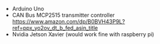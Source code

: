 - Arduino Uno
- CAN Bus MCP2515 transmitter controller https://www.amazon.com/dp/B0BVH43P9L?ref=ppx_yo2ov_dt_b_fed_asin_title 
- Nvidia Jetson Xavier (would work fine with raspberry pi)
<!--
    how to program robomaster devboard tpe c
    https://kleinembedded.com/stm32-without-cubeide-part-1-the-bare-necessities/
-->

<!-- other hardware https://www.amazon.com/dp/B0DRFJHTR4?ref=ppx_yo2ov_dt_b_fed_asin_title -->